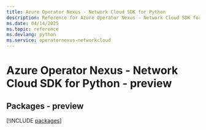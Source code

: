 ```yaml
---
title: Azure Operator Nexus - Network Cloud SDK for Python
description: Reference for Azure Operator Nexus - Network Cloud SDK for Python
ms.date: 04/14/2025
ms.topic: reference
ms.devlang: python
ms.service: operatornexus-networkcloud
---
```

# Azure Operator Nexus - Network Cloud SDK for Python - preview
## Packages - preview
[!INCLUDE [packages](operator-nexus---network-cloud-index.md)]